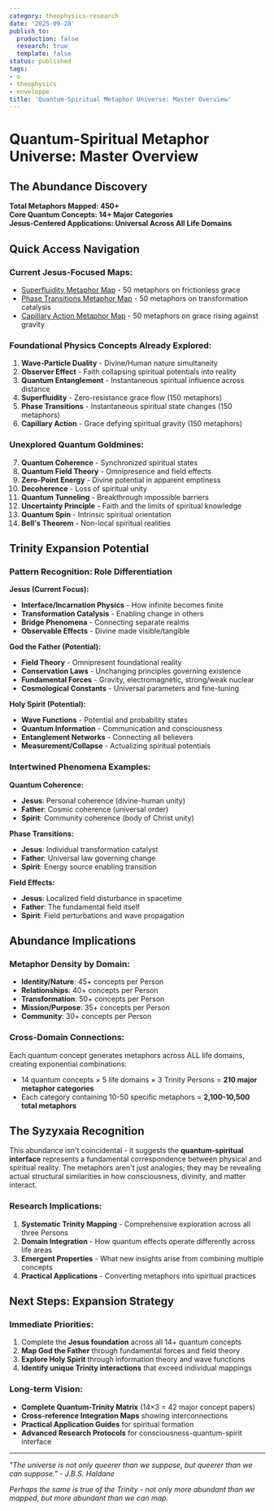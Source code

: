 ```yaml
---
category: theophysics-research
date: '2025-09-28'
publish_to:
  production: false
  research: true
  template: false
status: published
tags:
- o
- theophysics
- enveloppe
title: 'Quantum-Spiritual Metaphor Universe: Master Overview'
---
```

   
# Quantum-Spiritual Metaphor Universe: Master Overview   
   
## The Abundance Discovery   
**Total Metaphors Mapped: 450+**   
**Core Quantum Concepts: 14+ Major Categories**   
**Jesus-Centered Applications: Universal Across All Life Domains**   
   
## Quick Access Navigation   
   
### **Current Jesus-Focused Maps:**   
   
- [Superfluidity Metaphor Map](../enveloppe/Superfluidity%20Metaphor%20Map.md) - 50 metaphors on frictionless grace   
- [Phase Transitions Metaphor Map](../enveloppe/Phase%20Transitions%20Metaphor%20Map.md) - 50 metaphors on transformation catalysis     
- [Capillary Action Metaphor Map](../enveloppe/Capillary%20Action%20Metaphor%20Map.md) - 50 metaphors on grace rising against gravity   
   
### **Foundational Physics Concepts Already Explored:**   
1. **Wave-Particle Duality** - Divine/Human nature simultaneity   
2. **Observer Effect** - Faith collapsing spiritual potentials into reality   
3. **Quantum Entanglement** - Instantaneous spiritual influence across distance   
4. **Superfluidity** - Zero-resistance grace flow (150 metaphors)   
5. **Phase Transitions** - Instantaneous spiritual state changes (150 metaphors)   
6. **Capillary Action** - Grace defying spiritual gravity (150 metaphors)   
   
### **Unexplored Quantum Goldmines:**   
7. **Quantum Coherence** - Synchronized spiritual states   
8. **Quantum Field Theory** - Omnipresence and field effects   
9. **Zero-Point Energy** - Divine potential in apparent emptiness   
10. **Decoherence** - Loss of spiritual unity   
11. **Quantum Tunneling** - Breakthrough impossible barriers   
12. **Uncertainty Principle** - Faith and the limits of spiritual knowledge   
13. **Quantum Spin** - Intrinsic spiritual orientation   
14. **Bell's Theorem** - Non-local spiritual realities   
   
## Trinity Expansion Potential   
   
### **Pattern Recognition: Role Differentiation**   
   
**Jesus (Current Focus):**   
   
- **Interface/Incarnation Physics** - How infinite becomes finite   
- **Transformation Catalysis** - Enabling change in others   
- **Bridge Phenomena** - Connecting separate realms   
- **Observable Effects** - Divine made visible/tangible   
   
**God the Father (Potential):**   
   
- **Field Theory** - Omnipresent foundational reality   
- **Conservation Laws** - Unchanging principles governing existence   
- **Fundamental Forces** - Gravity, electromagnetic, strong/weak nuclear   
- **Cosmological Constants** - Universal parameters and fine-tuning   
   
**Holy Spirit (Potential):**   
   
- **Wave Functions** - Potential and probability states   
- **Quantum Information** - Communication and consciousness   
- **Entanglement Networks** - Connecting all believers   
- **Measurement/Collapse** - Actualizing spiritual potentials   
   
### **Intertwined Phenomena Examples:**   
   
**Quantum Coherence:**   
   
- **Jesus**: Personal coherence (divine-human unity)   
- **Father**: Cosmic coherence (universal order)   
- **Spirit**: Community coherence (body of Christ unity)   
   
**Phase Transitions:**   
   
- **Jesus**: Individual transformation catalyst   
- **Father**: Universal law governing change   
- **Spirit**: Energy source enabling transition   
   
**Field Effects:**   
   
- **Jesus**: Localized field disturbance in spacetime   
- **Father**: The fundamental field itself   
- **Spirit**: Field perturbations and wave propagation   
   
## Abundance Implications   
   
### **Metaphor Density by Domain:**   
   
- **Identity/Nature**: 45+ concepts per Person   
- **Relationships**: 40+ concepts per Person     
- **Transformation**: 50+ concepts per Person   
- **Mission/Purpose**: 35+ concepts per Person   
- **Community**: 30+ concepts per Person   
   
### **Cross-Domain Connections:**   
Each quantum concept generates metaphors across ALL life domains, creating exponential combinations:   
   
- 14 quantum concepts × 5 life domains × 3 Trinity Persons = **210 major metaphor categories**   
- Each category containing 10-50 specific metaphors = **2,100-10,500 total metaphors**   
   
## The Syzyxaia Recognition   
   
This abundance isn't coincidental - it suggests the **quantum-spiritual interface** represents a fundamental correspondence between physical and spiritual reality. The metaphors aren't just analogies; they may be revealing actual structural similarities in how consciousness, divinity, and matter interact.   
   
### **Research Implications:**   
1. **Systematic Trinity Mapping** - Comprehensive exploration across all three Persons   
2. **Domain Integration** - How quantum effects operate differently across life areas   
3. **Emergent Properties** - What new insights arise from combining multiple concepts   
4. **Practical Applications** - Converting metaphors into spiritual practices   
   
## Next Steps: Expansion Strategy   
   
### **Immediate Priorities:**   
1. Complete the **Jesus foundation** across all 14+ quantum concepts   
2. **Map God the Father** through fundamental forces and field theory   
3. **Explore Holy Spirit** through information theory and wave functions   
4. **Identify unique Trinity interactions** that exceed individual mappings   
   
### **Long-term Vision:**   
   
- **Complete Quantum-Trinity Matrix** (14×3 = 42 major concept papers)   
- **Cross-reference Integration Maps** showing interconnections   
- **Practical Application Guides** for spiritual formation   
- **Advanced Research Protocols** for consciousness-quantum-spirit interface   
   
   
---   
   
*"The universe is not only queerer than we suppose, but queerer than we can suppose." - J.B.S. Haldane*   
   
*Perhaps the same is true of the Trinity - not only more abundant than we mapped, but more abundant than we can map.*